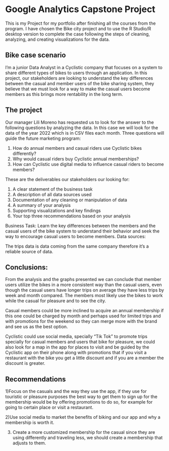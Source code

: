 # Google Analytics Capstone Project
This is my Project for my portfolio after finishing all the courses from the program. I have chosen the Bike city project and to use the R Studio/R desktop version to complete the case following the steps of cleaning, analyzing, and creating visualizations for the data.

## Bike case scenario
I’m a junior Data Analyst in a Cyclistic company that focuses on a system to share different types of bikes to users through an application. In this project, our stakeholders are looking to understand the key differences between the casual and member users of the bike sharing system, they believe that we must look for a way to make the casual users become members as this brings more rentability in the long term.
## The project
Our manager Lili Moreno has requested us to look for the answer to the following questions by analyzing the data. In this case we will look for the data of the year 2022 which is in CSV files each month. 
Three questions will guide the future marketing program: 
1. How do annual members and casual riders use Cyclistic bikes differently?
 2. Why would casual riders buy Cyclistic annual memberships? 
3. How can Cyclistic use digital media to influence casual riders to become members?

These are the deliverables our stakeholders our looking for:
1. A clear statement of the business task
2. A description of all data sources used
3. Documentation of any cleaning or manipulation of data
4. A summary of your analysis
5. Supporting visualizations and key findings
6. Your top three recommendations based on your analysis
   
Business Task:
Learn the key differences between the members and the casual users of the bike system to understand their behavior and seek the way to encourage casual users to become members.
Data sources:

The trips data is data coming from the same company therefore it’s a reliable source of data.

## Conclusions:
From the analysis and the graphs presented we can conclude that member users utilize the bikes in a more consistent way than the casual users, even though the casual users have longer trips on average they have less trips by week and month compared. The members most likely use the bikes to work while the casual for pleasure and to see the city. 

Casual members could be more inclined to acquire an annual membership if this one could be  charged by month and perhaps used for limited trips and with promotions for the weekend so they can merge more with the brand and see us as the best option.

Cyclistic could use social media, specially “Tik Tok” to promote trips specially for casual members and users that bike for pleasure, we could also look for a map in the app for places to visit and be guided by the Cyclistic app on their phone along with promotions that if you visit a restaurant with the bike you get a little discount and if you are a member the discount is greater. 
## Recommendations 
1)Focus on the casuals and the way they use the app, if they use for touristic or pleasure purposes the best way to get them to sign up for the membership would be by offering promotions to do so, for example for going to certain place or visit a restaurant.

2)Use social media to market the benefits of biking and our app and why a membership is worth it.

3) Create a  more customized membership for the casual since they are using differently and traveling less, we should create a membership that adjusts to them.
